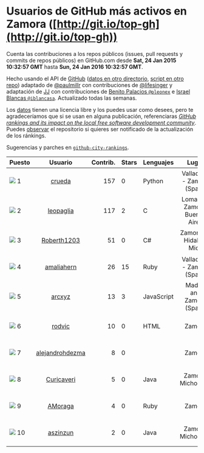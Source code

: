 
# Usuarios de GitHub más activos en Zamora ([http://git.io/top-gh](http://git.io/top-gh))



  Cuenta las contribuciones a los repos públicos (issues, pull requests y commits de repos públicos) en GitHub.com desde  **Sat, 24 Jan 2015 10:32:57 GMT** hasta **Sun, 24 Jan 2016 10:32:57 GMT**.

  Hecho usando el API de [GitHub](http://github.com) ([datos en otro directorio](https://github.com/JJ/top-github-users-data/tree/master/data), [script en otro repo](https://github.com/JJ/github-city-rankings/blob/master/get-city.coffee)) adaptado de [@paulmillr](https://github.com/paulmillr) con contribuciones de [@lifesinger](https://github.com/lifesinger) y adaptación de [JJ](http://jj.github.io) con contribuciones de [Benito Palacios `@pleonex`](http://github.com/pleonex) e [Israel Blancas `@iblancasa`](https://github.com/iblancasa). Actualizado todas las semanas.

  Los [datos](https://github.com/JJ/top-github-users-data/tree/master/data) tienen una licencia libre y los puedes usar como desees, pero te agradeceríamos que si se usan en alguna publicación, referenciaras [*GitHub rankings and its impact on the local free software development community*](https://thewinnower.com/papers/github-rankings-and-its-impact-on-the-local-free-software-development-community). Puedes [observar](https://github.com/JJ/top-github-users-data/subscription) el repositorio si quieres ser notificado de la actualización de los ránkings.

  Sugerencias y parches en [`github-city-rankings`](http://github.com/JJ/github-city-rankings).


| Puesto   |  Usuario  |Contrib.| Stars | Lenguajes   |      Lugar      |  Avatar  |
|----------|:---------:|-------:|-------|-------------|:---------------:|----------|
|![](https://raw.githubusercontent.com/JJ/github-city-rankings/master/img/.gif) 1 | [crueda](https://github.com/crueda) | 157 | 0 | Python | Valladolid - Zamora (Spain) | <img src='https://avatars0.githubusercontent.com/u/1956285?v=3&s=64' width="64" title='Carlos Rueda Morales'> |
|![](https://raw.githubusercontent.com/JJ/github-city-rankings/master/img/.gif) 2 | [leopaglia](https://github.com/leopaglia) | 117 | 2 | C | Lomas de Zamora, Buenos Aires | <img src='https://avatars3.githubusercontent.com/u/4120036?v=3&s=64' width="64" title='Leonardo Paglialunga'> |
|![](https://raw.githubusercontent.com/JJ/github-city-rankings/master/img/.gif) 3 | [Roberth1203](https://github.com/Roberth1203) | 51 | 0 | C# | Zamora de Hidalgo, Mich | <img src='https://avatars0.githubusercontent.com/u/10360581?v=3&s=64' width="64" title='Roberto Arroyo'> |
|![](https://raw.githubusercontent.com/JJ/github-city-rankings/master/img/.gif) 4 | [amaliahern](https://github.com/amaliahern) | 26 | 15 | Ruby | Valladolid - Zamora (Spain) | <img src='https://avatars3.githubusercontent.com/u/304761?v=3&s=64' width="64" title='Amalia Hernandez'> |
|![](https://raw.githubusercontent.com/JJ/github-city-rankings/master/img/.gif) 5 | [arcxyz](https://github.com/arcxyz) | 13 | 3 | JavaScript | Madrid and Zamora (Spain) | <img src='https://avatars0.githubusercontent.com/u/185002?v=3&s=64' width="64" title='Alejandro Rodríguez'> |
|![](https://raw.githubusercontent.com/JJ/github-city-rankings/master/img/.gif) 6 | [rodvic](https://github.com/rodvic) | 10 | 0 | HTML | Zamora | <img src='https://avatars0.githubusercontent.com/u/15360394?v=3&s=64' width="64" title='Alejandro Rodríguez Vicente'> |
|![](https://raw.githubusercontent.com/JJ/github-city-rankings/master/img/.gif) 7 | [alejandrohdezma](https://github.com/alejandrohdezma) | 8 | 0 |  | Zamora | <img src='https://avatars3.githubusercontent.com/u/9027541?v=3&s=64' width="64" title='Alejandro Hernández Malillos'> |
|![](https://raw.githubusercontent.com/JJ/github-city-rankings/master/img/.gif) 8 | [Curicaveri](https://github.com/Curicaveri) | 5 | 0 | Java | Zamora, Michoacan | <img src='https://avatars3.githubusercontent.com/u/6333993?v=3&s=64' width="64" title='Jesus Armando Verduzco Ramirez'> |
|![](https://raw.githubusercontent.com/JJ/github-city-rankings/master/img/.gif) 9 | [AMoraga](https://github.com/AMoraga) | 4 | 0 | Ruby | Zamora | <img src='https://avatars0.githubusercontent.com/u/211362?v=3&s=64' width="64" title='Alberto Moraga'> |
|![](https://raw.githubusercontent.com/JJ/github-city-rankings/master/img/.gif) 10 | [aszinzun](https://github.com/aszinzun) | 2 | 0 | Java | Zamora, Michoacán | <img src='https://avatars2.githubusercontent.com/u/11574071?v=3&s=64' width="64" title=''> |
